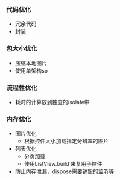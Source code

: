 ### 代码优化
  - 冗余代码
  - 封装
### 包大小优化
  - 压缩本地图片
  - 使用单架构so
### 流程性优化
  - 耗时的计算放到独立的isolate中
### 内存优化
  - 图片优化
    + 根据控件大小加载指定分辨率的图片
  - 列表优化
    + 分页加载
    + 使用ListView.build 来复用子控件
  - 防止内存泄漏，dispose需要销毁的监听等
